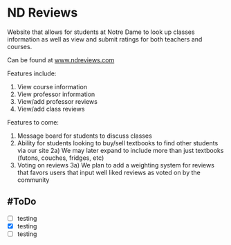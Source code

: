 # ND Reviews
Website that allows for students at Notre Dame to look up classes information as well as view and submit ratings for both teachers and courses. 

Can be found at www.ndreviews.com

Features include:
  1) View course information
  2) View professor information
  3) View/add professor reviews
  4) View/add class reviews


Features to come:
  1) Message board for students to discuss classes
  2) Ability for students looking to buy/sell textbooks to find other students via our site
      2a) We may later expand to include more than just textbooks (futons, couches, fridges, etc)
  3) Voting on reviews
      3a) We plan to add a weighting system for reviews that favors users that input well liked reviews as voted on by the community


#ToDo
--------
- [ ] testing
- [x] testing
- [ ] testing
